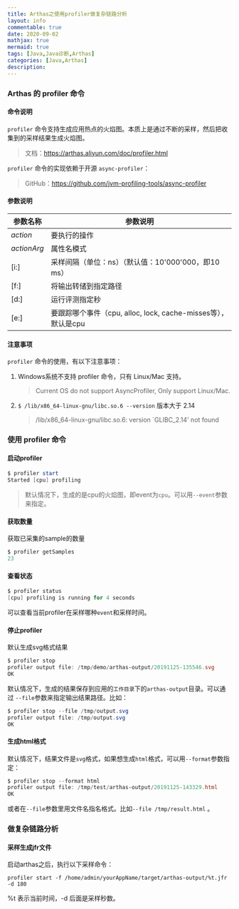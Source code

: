 ```yaml
---
title: Arthas之使用profiler做复杂链路分析
layout: info
commentable: true
date: 2020-09-02
mathjax: true
mermaid: true
tags: [Java,Java诊断,Arthas]
categories: [Java,Arthas]
description: 
---
```


### Arthas 的 profiler 命令

#### 命令说明

`profiler` 命令支持生成应用热点的火焰图。本质上是通过不断的采样，然后把收集到的采样结果生成火焰图。

> 文档：https://arthas.aliyun.com/doc/profiler.html

`profiler` 命令的实现依赖于开源 `async-profiler`：

> GitHub：https://github.com/jvm-profiling-tools/async-profiler

<!--more-->

#### 参数说明

| 参数名称    | 参数说明                                                     |
| ----------- | ------------------------------------------------------------ |
| *action*    | 要执行的操作                                                 |
| *actionArg* | 属性名模式                                                   |
| [i:]        | 采样间隔（单位：ns）（默认值：10'000'000，即10 ms）          |
| [f:]        | 将输出转储到指定路径                                         |
| [d:]        | 运行评测指定秒                                               |
| [e:]        | 要跟踪哪个事件（cpu, alloc, lock, cache-misses等），默认是cpu |

#### 注意事项

`profiler` 命令的使用，有以下注意事项：

1. Windows系统不支持 profiler 命令，只有  Linux/Mac 支持。

   > Current OS do not support AsyncProfiler, Only support Linux/Mac.

2. `$ /lib/x86_64-linux-gnu/libc.so.6 --version` 版本大于 2.14

   > /lib/x86_64-linux-gnu/libc.so.6: version `GLIBC_2.14' not found

### 使用 profiler 命令

#### 启动profiler

```powershell
$ profiler start
Started [cpu] profiling
```

> 默认情况下，生成的是cpu的火焰图，即event为`cpu`。可以用`--event`参数来指定。

#### 获取数量

获取已采集的sample的数量

```powershell
$ profiler getSamples
23
```

#### 查看状态

```powershell
$ profiler status
[cpu] profiling is running for 4 seconds
```

可以查看当前profiler在采样哪种`event`和采样时间。

#### 停止profiler

默认生成svg格式结果

```powershell
$ profiler stop
profiler output file: /tmp/demo/arthas-output/20191125-135546.svg
OK
```

默认情况下，生成的结果保存到应用的`工作目录`下的`arthas-output`目录。可以通过 `--file`参数来指定输出结果路径。比如：

```powershell
$ profiler stop --file /tmp/output.svg
profiler output file: /tmp/output.svg
OK
```

#### 生成html格式

默认情况下，结果文件是`svg`格式，如果想生成`html`格式，可以用`--format`参数指定：

```powershell
$ profiler stop --format html
profiler output file: /tmp/test/arthas-output/20191125-143329.html
OK
```

或者在`--file`参数里用文件名指名格式。比如`--file /tmp/result.html` 。

### 做复杂链路分析

#### 采样生成jfr文件

启动arthas之后，执行以下采样命令：

```
profiler start -f /home/admin/yourAppName/target/arthas-output/%t.jfr -d 180
```

%t 表示当前时间，-d 后面是采样秒数。